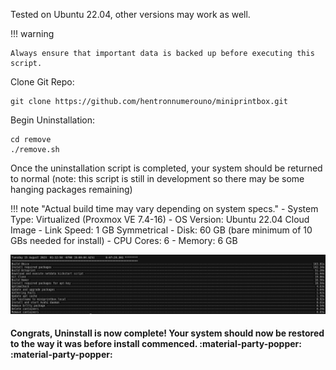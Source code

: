 Tested on Ubuntu 22.04, other versions may work as well.

!!! warning

    Always ensure that important data is backed up before executing this script.

Clone Git Repo:

``` 
git clone https://github.com/hentronnumerouno/miniprintbox.git 
```

Begin Uninstallation:

```
cd remove
./remove.sh
```
Once the uninstallation script is completed, your system should be returned to normal (note: this script is still in development so there may be some hanging packages remaining)

!!! note "Actual build time may vary depending on system specs."
    - System Type: Virtualized (Proxmox VE 7.4-16)
    - OS Version: Ubuntu 22.04 Cloud Image
    - Link Speed: 1 GB Symmetrical
    - Disk: 60 GB (bare minimum of 10 GBs needed for install)
    - CPU Cores: 6
    - Memory: 6 GB


[![Ansible Timer](images/ansible_time.png)](images/ansible_time.png)

#### Congrats, Uninstall is now complete! Your system should now be restored to the way it was before install commenced. :material-party-popper: :material-party-popper:

